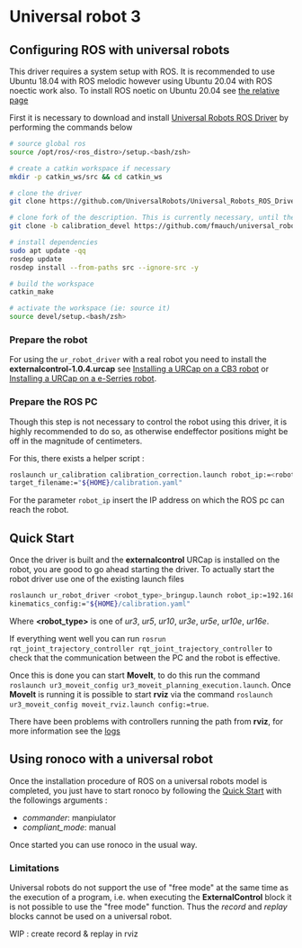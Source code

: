 # Universal robot 3

## Configuring ROS with universal robots

This driver requires a system setup with ROS. It is recommended to use Ubuntu 18.04 with ROS melodic however using
Ubuntu 20.04 with ROS noectic work also. To install ROS noetic on Ubuntu 20.04 see [the relative page](installation.md)

First it is necessary to download and install
[Universal Robots ROS Driver](https://github.com/UniversalRobots/Universal_Robots_ROS_Driver) by performing the commands
below

```bash
# source global ros
source /opt/ros/<ros_distro>/setup.<bash/zsh>

# create a catkin workspace if necessary
mkdir -p catkin_ws/src && cd catkin_ws

# clone the driver
git clone https://github.com/UniversalRobots/Universal_Robots_ROS_Driver.git src/Universal_Robots_ROS_Driver

# clone fork of the description. This is currently necessary, until the changes are merged upstream.
git clone -b calibration_devel https://github.com/fmauch/universal_robot.git src/fmauch_universal_robot

# install dependencies
sudo apt update -qq
rosdep update
rosdep install --from-paths src --ignore-src -y

# build the workspace
catkin_make

# activate the workspace (ie: source it)
source devel/setup.<bash/zsh>
```

### Prepare the robot

For using the `ur_robot_driver` with a real robot you need to install the **externalcontrol-1.0.4.urcap** see
[Installing
a URCap on a CB3 robot](https://github.com/UniversalRobots/Universal_Robots_ROS_Driver/blob/master/ur_robot_driver/doc/install_urcap_cb3.md)
or
[Installing a URCap on a e-Serries robot](https://github.com/UniversalRobots/Universal_Robots_ROS_Driver/blob/master/ur_robot_driver/doc/install_urcap_cb3.md).

### Prepare the ROS PC

Though this step is not necessary to control the robot using this driver, it is highly recommended to do so, as otherwise endeffector positions might be off in the magnitude of centimeters.

For this, there exists a helper script :

```bash
roslaunch ur_calibration calibration_correction.launch robot_ip:=<robot_ip> \
target_filename:="${HOME}/calibration.yaml"
```

For the parameter `robot_ip` insert the IP address on which the ROS pc can reach the robot.

## Quick Start

Once the driver is built and the **externalcontrol** URCap is installed on the robot, you are good to go ahead starting the driver. To actually start the robot driver use one of the existing launch files

```bash
roslaunch ur_robot_driver <robot_type>_bringup.launch robot_ip:=192.168.56.101 \ 
kinematics_config:="${HOME}/calibration.yaml"
```

Where **<robot_type>** is one of *ur3*, *ur5*, *ur10*, *ur3e*, *ur5e*, *ur10e*, *ur16e*.

If everything went well you can run `rosrun rqt_joint_trajectory_controller rqt_joint_trajectory_controller` to check that the communication between the PC and the robot is effective.

Once this is done you can start **MoveIt**, to do this run the command `roslaunch ur3_moveit_config ur3_moveit_planning_execution.launch`. Once **MoveIt** is running it is possible to start **rviz** via the command `roslaunch ur3_moveit_config moveit_rviz.launch config:=true`.

There have been problems with controllers running the path from **rviz**, for more information see the [logs](log.log)

## Using ronoco with a universal robot

Once the installation procedure of ROS on a universal robots model is completed, you just have to start ronoco by following the [Quick Start](quick-start.md) with the followings arguments :
- *commander*: manpiulator
- *compliant_mode*: manual

Once started you can use ronoco in the usual way.

### Limitations

Universal robots do not support the use of "free mode" at the same time as the execution of a program, i.e. when executing the **ExternalControl** block it is not possible to use the "free mode" function. Thus the *record* and *replay* blocks cannot be used on a universal robot.

WIP : create record & replay in rviz